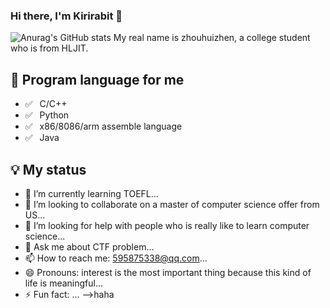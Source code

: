 ### Hi there, I'm Kirirabit 👋

![Anurag's GitHub stats](https://github-readme-stats.vercel.app/api?username=zhouhuizhen&show_icons=true&theme=radical)
My real name is zhouhuizhen, a college student who is from HLJIT.

## 💬 Program language for me

- ✅ ⁠ ⁢⁣⁡⁠ ⁢⁣⁡C/C++
- ✅ ⁠ ⁢⁣⁡⁠ ⁢⁣⁡Python
- ✅ ⁠ ⁢⁣⁡⁠ ⁢⁣⁡x86/8086/arm assemble language
- ✅ ⁠ ⁢⁣⁡⁠ ⁢⁣⁡Java

## 💡 My status

- 🌱 I’m currently learning TOEFL...
- 👯 I’m looking to collaborate on a master of computer science offer from US...
- 🤔 I’m looking for help with people who is really like to learn computer science...
- 💬 Ask me about CTF problem...
- 📫 How to reach me: 595875338@qq.com...
- 😄 Pronouns: interest is the most important thing because this kind of life is meaningful...
- ⚡ Fun fact: ...
-->haha
